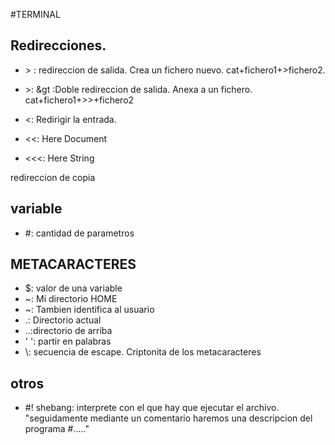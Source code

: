 #TERMINAL 

## Redirecciones. 

- &gt; : redireccion de salida. Crea un fichero nuevo. cat+fichero1+>fichero2.

- &gt;: &gt :Doble redireccion de salida. Anexa a un fichero. cat+fichero1+>>+fichero2

- &lt;: Redirigir la entrada.

- &lt;&lt;: Here Document

- &lt;&lt;&lt;: Here String 

redireccion de copia

## variable
- #: cantidad de parametros

## METACARACTERES
- $: valor de una variable
- ~: Mi directorio HOME
- ~: Tambien identifica al usuario
- .: Directorio actual
- ..:directorio de arriba
- ' ': partir en palabras
- \\: secuencia de escape. Criptonita de los metacaracteres

## otros
- #! shebang: interprete con el que hay que ejecutar el archivo.  
"seguidamente mediante un comentario haremos una descripcion del programa #....."

